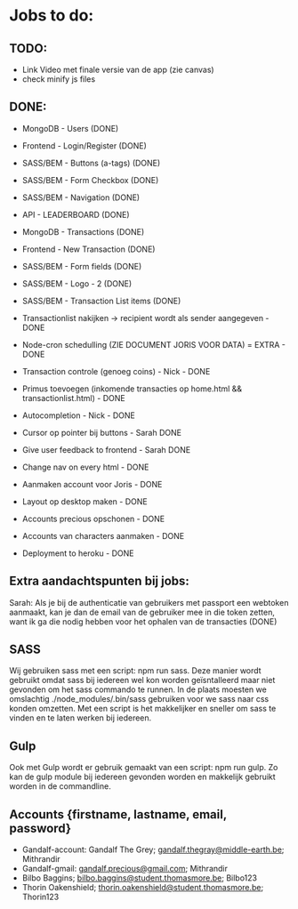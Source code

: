 # Jobs to do:

## TODO:
- Link Video met finale versie van de app (zie canvas)
- check minify js files



## DONE:
- MongoDB - Users (DONE)
- Frontend - Login/Register (DONE)
- SASS/BEM - Buttons (a-tags) (DONE)
- SASS/BEM - Form Checkbox (DONE)
- SASS/BEM - Navigation (DONE)
- API - LEADERBOARD (DONE)

- MongoDB - Transactions (DONE)
- Frontend - New Transaction (DONE)
- SASS/BEM - Form fields (DONE)
- SASS/BEM - Logo - 2 (DONE)
- SASS/BEM - Transaction List items (DONE)

- Transactionlist nakijken -> recipient wordt als sender aangegeven - DONE
- Node-cron schedulling (ZIE DOCUMENT JORIS VOOR DATA) = EXTRA - DONE
- Transaction controle (genoeg coins) - Nick - DONE
- Primus toevoegen (inkomende transacties op home.html && transactionlist.html) - DONE
- Autocompletion - Nick - DONE
- Cursor op pointer bij buttons - Sarah DONE
- Give user feedback to frontend - Sarah DONE
- Change nav on every html - DONE
- Aanmaken account voor Joris - DONE
- Layout op desktop maken - DONE
- Accounts precious opschonen - DONE
- Accounts van characters aanmaken - DONE
- Deployment to heroku - DONE



## Extra aandachtspunten bij jobs:
Sarah: Als je bij de authenticatie van gebruikers met passport een webtoken aanmaakt, kan je dan de email van de gebruiker mee in die token zetten, want ik ga die nodig hebben voor het ophalen van de transacties (DONE)



## SASS
Wij gebruiken sass met een script: npm run sass. 
Deze manier wordt gebruikt omdat sass bij iedereen wel kon worden geïsntalleerd maar niet gevonden om het sass commando te runnen.
In de plaats moesten we omslachtig ./node_modules/.bin/sass gebruiken voor we sass naar css konden omzetten.
Met een script is het makkelijker en sneller om sass te vinden en te laten werken bij iedereen.


## Gulp
Ook met Gulp wordt er gebruik gemaakt van een script: npm run gulp.
Zo kan de gulp module bij iedereen gevonden worden en makkelijk gebruikt worden in de commandline.


## Accounts {firstname, lastname, email, password}
- Gandalf-account: Gandalf The Grey; gandalf.thegray@middle-earth.be; Mithrandir
- Gandalf-gmail: gandalf.precious@gmail.com; Mithrandir
- Bilbo Baggins; bilbo.baggins@student.thomasmore.be; Bilbo123
- Thorin Oakenshield; thorin.oakenshield@student.thomasmore.be; Thorin123 